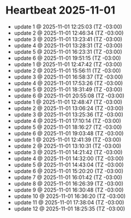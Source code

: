 # Heartbeat 2025-11-01
- update 1 @ 2025-11-01 12:25:03 (TZ -03:00)
- update 2 @ 2025-11-01 12:46:34 (TZ -03:00)
- update 3 @ 2025-11-01 13:23:41 (TZ -03:00)
- update 4 @ 2025-11-01 13:28:31 (TZ -03:00)
- update 5 @ 2025-11-01 16:23:31 (TZ -03:00)
- update 6 @ 2025-11-01 19:51:15 (TZ -03:00)
- update 1 @ 2025-11-01 12:47:42 (TZ -03:00)
- update 2 @ 2025-11-01 15:56:11 (TZ -03:00)
- update 3 @ 2025-11-01 16:58:37 (TZ -03:00)
- update 4 @ 2025-11-01 17:53:26 (TZ -03:00)
- update 5 @ 2025-11-01 18:31:49 (TZ -03:00)
- update 6 @ 2025-11-01 20:55:08 (TZ -03:00)
- update 1 @ 2025-11-01 12:48:47 (TZ -03:00)
- update 2 @ 2025-11-01 13:06:24 (TZ -03:00)
- update 3 @ 2025-11-01 13:25:36 (TZ -03:00)
- update 4 @ 2025-11-01 17:10:14 (TZ -03:00)
- update 5 @ 2025-11-01 18:16:27 (TZ -03:00)
- update 6 @ 2025-11-01 19:03:48 (TZ -03:00)
- update 1 @ 2025-11-01 12:41:39 (TZ -03:00)
- update 2 @ 2025-11-01 13:10:31 (TZ -03:00)
- update 3 @ 2025-11-01 14:21:42 (TZ -03:00)
- update 4 @ 2025-11-01 14:32:00 (TZ -03:00)
- update 5 @ 2025-11-01 14:43:04 (TZ -03:00)
- update 6 @ 2025-11-01 15:20:20 (TZ -03:00)
- update 7 @ 2025-11-01 16:01:42 (TZ -03:00)
- update 8 @ 2025-11-01 16:26:39 (TZ -03:00)
- update 9 @ 2025-11-01 16:30:48 (TZ -03:00)
- update 10 @ 2025-11-01 16:36:20 (TZ -03:00)
- update 11 @ 2025-11-01 17:38:04 (TZ -03:00)
- update 12 @ 2025-11-01 18:25:35 (TZ -03:00)
